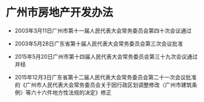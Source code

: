 # 广州市房地产开发办法

- 2003年3月11日广州市第十一届人民代表大会常务委员会第四十次会议通过

- 2003年5月28日广东省第十届人民代表大会常务委员会第三次会议批准

- 2015年5月20日广州市第十四届人民代表大会常务委员会第三十九次会议通过并经

- 2015年12月3日广东省第十二届人民代表大会常务委员会第二十一次会议批准的《广州市人民代表大会常务委员会关于因行政区划调整修改〈广州市建筑条例〉等六十六件地方性法规的决定》修正

<!-- INFO END -->